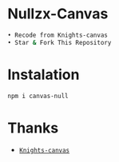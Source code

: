 # Nullzx-Canvas

```bash
• Recode from Knights-canvas
• Star & Fork This Repository
```

# Instalation
```bash
npm i canvas-null
```

# Thanks
* [`Knights-canvas`](https://github.com/adiwajshing/Baileys)
